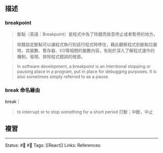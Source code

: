 ## 描述




### breakpoint 

> 斷點（英語：Breakpoint）是程式中為了除錯而故意停止或者暫停的地方。

> 除錯設定斷點可以讓程式執行到該行程式時停住，藉此觀察程式到斷點位置時，其變數、暫存器、I/O等相關的變數內容，有助於深入了解程式運作的機制，發現、排除程式錯誤的根源。 

> In software development, a breakpoint is an intentional stopping or pausing place in a program, put in place for debugging purposes. It is also sometimes simply referred to as a pause. 

### break 命名緣由
break：
> to interrupt or to stop something for a short period
	打斷；中斷，中止


## 複習


---
Status: #🌱 #📓 
Tags:
[[React]]
Links:
References: